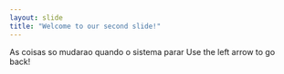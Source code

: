 ```yaml
---
layout: slide
title: "Welcome to our second slide!"
---
```

As coisas so mudarao quando o sistema parar
Use the left arrow to go back!
